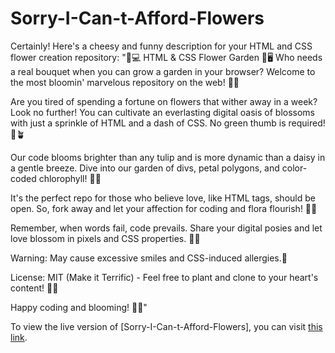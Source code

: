 # Sorry-I-Can-t-Afford-Flowers
Certainly! Here's a cheesy and funny description for your HTML and CSS flower creation repository:  "🌻💻 HTML &amp; CSS Flower Garden 🌷🖥️  Who needs a real bouquet when you can grow a garden in your browser? Welcome to the most bloomin' marvelous repository on the web! 🌼💐 

Are you tired of spending a fortune on flowers that wither away in a week? Look no further! You can cultivate an everlasting digital oasis of blossoms with just a sprinkle of HTML and a dash of CSS. No green thumb is required! 🌸🪴

Our code blooms brighter than any tulip and is more dynamic than a daisy in a gentle breeze. Dive into our garden of divs, petal polygons, and color-coded chlorophyll! 🌹🌿

It's the perfect repo for those who believe love, like HTML tags, should be open. So, fork away and let your affection for coding and flora flourish! 🌺🌱

Remember, when words fail, code prevails. Share your digital posies and let love blossom in pixels and CSS properties. 🌹💝

Warning: May cause excessive smiles and CSS-induced allergies.🤣

License: MIT (Make it Terrific) - Feel free to plant and clone to your heart's content! 🌼🌼

Happy coding and blooming! 🌻🌻"

To view the live version of [Sorry-I-Can-t-Afford-Flowers], you can visit [this link](https://sanskar-sorry.netlify.app/).
